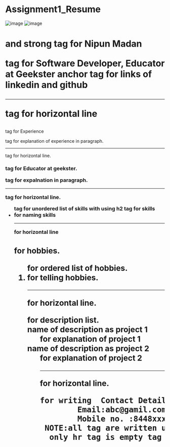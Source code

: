 # Assignment1_Resume
![image](https://github.com/nipun0607/Assignment1_Resume/assets/126556793/01a36526-0c64-4116-83af-60634b22ecf1)
![image](https://github.com/nipun0607/Assignment1_Resume/assets/126556793/cce07e05-a973-443f-9ed8-bd93dbd15507)
<h1> and strong  tag for Nipun Madan
<p> tag for Software Developer, Educator at Geekster
<a></a>anchor tag for links of linkedin and github 
<hr> tag for horizontal line 
<h2></h2> tag for Experience
<p> tag for explanation of experience in paragraph.
<hr> tag for horizontal line.
<h3> tag for Educator at geekster.
<p> tag for expalnation in paragraph.
<hr> tag for horizontal line.
<ul> tag for unordered list of skills with using h2 tag for skills
<li> for naming skills
<hr> for horizontal line 
<h2>for hobbies.
<ol>for ordered list of hobbies.
<li>for telling hobbies.
<hr>for horizontal line.
<dl> for description list.
<dt>name of description as project 1
<dd>for explanation of project 1
<dt>name of description as project 2
<dd>for explanation of project 2
<hr>for horizontal line.
<pre>for writing  Contact Details 
        Email:abc@gamil.com 
        Mobile no. :8448xxxx18
 NOTE:all tag are written under body tag
  only hr tag is empty tag  and it does not require an end tag.
        



